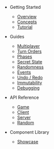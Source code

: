 * Getting Started

  * [Overview](/)
  * [Concepts](concepts.md)
  * [Tutorial](tutorial.md)

* Guides

  * [Multiplayer](multiplayer.md)
  * [Turn Orders](turn-order.md)
  * [Phases](phases.md)
  * [Secret State](secret-state.md)
  * [Randomness](random.md)
  * [Events](events.md)
  * [Undo / Redo](undo.md)
  * [Immutability](immutability.md)
  * [Debugging](debugging.md)

* API Reference

  * [Game](api/Game.md)
  * [Client](api/Client.md)
  * [Server](api/Server.md)
  * [Random](api/Random.md)

* Component Library
  * [Showcase](storybook.md)

